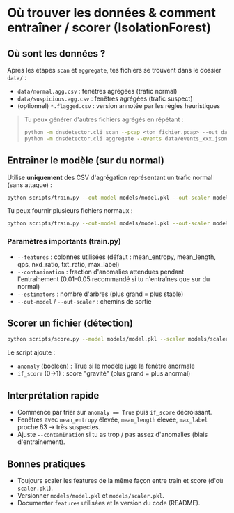 # Où trouver les données & comment entraîner / scorer (IsolationForest)

## Où sont les données ?
Après les étapes `scan` et `aggregate`, tes fichiers se trouvent dans le dossier `data/` :
- `data/normal.agg.csv`        : fenêtres agrégées (trafic normal)
- `data/suspicious.agg.csv`    : fenêtres agrégées (trafic suspect)
- (optionnel) `*.flagged.csv`  : version annotée par les règles heuristiques

> Tu peux générer d'autres fichiers agrégés en répétant :
> ```bash
> python -m dnsdetector.cli scan --pcap <ton_fichier.pcap> --out data/events_xxx.jsonl
> python -m dnsdetector.cli aggregate --events data/events_xxx.jsonl --win 300 --out-csv data/xxx.agg.csv
> ```

## Entraîner le modèle (sur du **normal**)
Utilise **uniquement** des CSV d'agrégation représentant un trafic normal (sans attaque) :
```bash
python scripts/train.py --out-model models/model.pkl --out-scaler models/scaler.pkl data/normal.agg.csv
```
Tu peux fournir plusieurs fichiers normaux :
```bash
python scripts/train.py --out-model models/model.pkl --out-scaler models/scaler.pkl data/normal1.agg.csv data/normal2.agg.csv
```

### Paramètres importants (train.py)
- `--features`      : colonnes utilisées (défaut : mean_entropy, mean_length, qps, nxd_ratio, txt_ratio, max_label)
- `--contamination` : fraction d'anomalies attendues pendant l'entraînement
                      (0.01–0.05 recommandé si tu n'entraînes que sur du normal)
- `--estimators`    : nombre d'arbres (plus grand = plus stable)
- `--out-model` / `--out-scaler` : chemins de sortie

## Scorer un fichier (détection)
```bash
python scripts/score.py --model models/model.pkl --scaler models/scaler.pkl --out data/suspicious.scored.csv data/suspicious.agg.csv
```

Le script ajoute :
- `anomaly` (booléen) : True si le modèle juge la fenêtre anormale
- `if_score` (0→1) : score "gravité" (plus grand = plus anormal)

## Interprétation rapide
- Commence par trier sur `anomaly == True` puis `if_score` décroissant.
- Fenêtres avec `mean_entropy` élevée, `mean_length` élevée, `max_label` proche 63 → très suspectes.
- Ajuste `--contamination` si tu as trop / pas assez d'anomalies (biais d'entraînement).

## Bonnes pratiques
- Toujours scaler les features de la même façon entre train et score (d'où `scaler.pkl`).
- Versionner `models/model.pkl` et `models/scaler.pkl`.
- Documenter `features` utilisées et la version du code (README).
